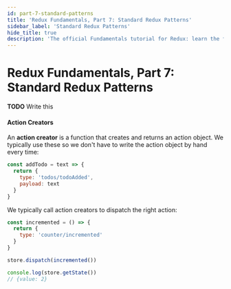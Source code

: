 ```yaml
---
id: part-7-standard-patterns
title: 'Redux Fundamentals, Part 7: Standard Redux Patterns'
sidebar_label: 'Standard Redux Patterns'
hide_title: true
description: 'The official Fundamentals tutorial for Redux: learn the fundamentals of using Redux'
---
```


# Redux Fundamentals, Part 7: Standard Redux Patterns

**TODO** Write this

#### Action Creators

An **action creator** is a function that creates and returns an action object. We typically use these so we don't have to write the action object by hand every time:

```js
const addTodo = text => {
  return {
    type: 'todos/todoAdded',
    payload: text
  }
}
```

We typically call action creators to dispatch the right action:

```js
const incremented = () => {
  return {
    type: 'counter/incremented'
  }
}

store.dispatch(incremented())

console.log(store.getState())
// {value: 2}
```
